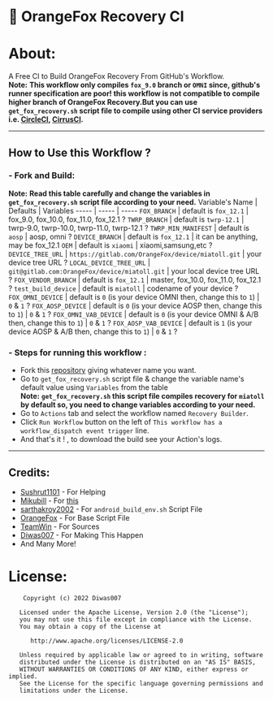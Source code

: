 # 🦊 OrangeFox Recovery CI
# About:
A Free CI to Build OrangeFox Recovery From GitHub's Workflow.
<br> **Note:** **This workflow only compiles `fox_9.0` branch or `OMNI` since, github's runner specification are poor! this workflow is not compatible to compile higher branch of OrangeFox Recovery.But you can use `get_fox_recovery.sh` script file to compile using other CI service providers i.e. [CircleCI](https://github.com/marketplace/circleci), [CirrusCI](https://github.com/marketplace/cirrus-ci).**
***
## How to Use this Workflow ?
### - Fork and Build:

**Note:** **Read this table carefully and change the variables in `get_fox_recovery.sh` script file according to your need.**
Variable's Name | Defaults | Variables
----- | ----- | -----
`FOX_BRANCH` | default is `fox_12.1` | fox_9.0, fox_10.0, fox_11.0, fox_12.1 ?
`TWRP_BRANCH` | default is `twrp-12.1` | twrp-9.0, twrp-10.0, twrp-11.0, twrp-12.1 ?
`TWRP_MIN_MANIFEST` | default is `aosp` | aosp, omni ?
`DEVICE_BRANCH` | default is `fox_12.1` | it can be anything, may be fox_12.1
`OEM` | default is `xiaomi` | xiaomi,samsung,etc ?
`DEVICE_TREE_URL` | `https://gitlab.com/OrangeFox/device/miatoll.git` | your device tree URL ?
`LOCAL_DEVICE_TREE_URL` | `git@gitlab.com:OrangeFox/device/miatoll.git` | your local device tree URL ?
`FOX_VENDOR_BRANCH` | default is `fox_12.1` | master, fox_10.0, fox_11.0, fox_12.1 ?
`test_build_device` | default is `miatoll` | codename of your device ?
`FOX_OMNI_DEVICE` | default is `0` (is your device OMNI then, change this to `1`) | `0` & `1` ?
`FOX_AOSP_DEVICE` | default is `0` (is your device AOSP then, change this to `1`) | `0` & `1` ?
`FOX_OMNI_VAB_DEVICE` | default is `0` (is your device OMNI & A/B then, change this to `1`) | `0` & `1` ?
`FOX_AOSP_VAB_DEVICE` | default is `1` (is your device AOSP & A/B then, change this to `1`) | `0` & `1` ?

### - Steps for running this workflow :

* Fork this [repository](https://github.com/Diwas1111/Recovery-Builder) giving whatever name you want.
* Go to `get_fox_recovery.sh` script file & change the variable name's default value using `Variables` from the table <br> **Note:** **`get_fox_recovery.sh` this script file compiles recovery for `miatoll` by default so, you need to change variables according to your need.** </br>
* Go to `Actions` tab and select the workflow named `Recovery Builder`.
* Click `Run Workflow` button on the left of `This workflow has a workflow_dispatch event trigger` line.
* And that's it ! , to download the build see your Action's logs.
***

## Credits:
- [Sushrut1101](https://github.com/Sushrut1101) - For Helping
- [Mikubill](https://github.com/Mikubill) - For [this](https://github.com/Mikubill/transfer)
- [sarthakroy2002](https://github.com/sarthakroy2002) - For `android_build_env.sh` Script File
- [OrangeFox](https://gitlab.com/OrangeFox) - For Base Script File
- [TeamWin](https://github.com/TeamWin) - For Sources
- [Diwas007](https://github.com/Diwas007) - For Making This Happen
- And Many More!

# License:

        Copyright (c) 2022 Diwas007

       Licensed under the Apache License, Version 2.0 (the "License");
       you may not use this file except in compliance with the License.
       You may obtain a copy of the License at

          http://www.apache.org/licenses/LICENSE-2.0

       Unless required by applicable law or agreed to in writing, software
       distributed under the License is distributed on an "AS IS" BASIS,
       WITHOUT WARRANTIES OR CONDITIONS OF ANY KIND, either express or implied.
       See the License for the specific language governing permissions and
       limitations under the License.
